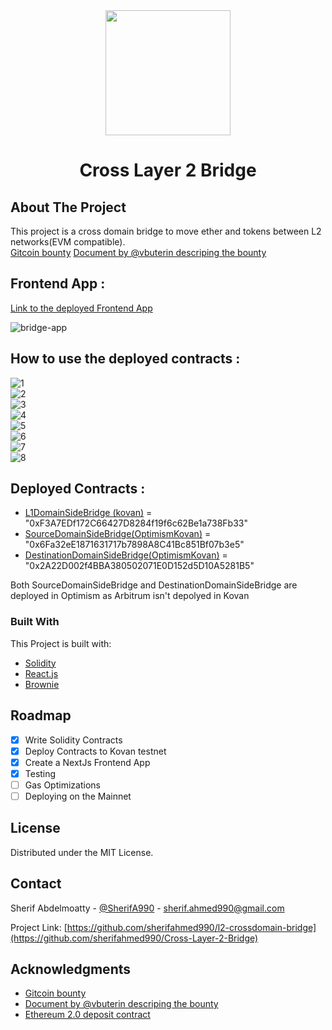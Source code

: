 <!-- PROJECT LOGO -->
<div align="center">
<img src="https://user-images.githubusercontent.com/16766656/173248396-850440c1-6d33-4c49-a34e-554a7a5383fb.png" height =200/>
</div>
<div align="center">
  <h1 align="center">Cross Layer 2 Bridge</h1>
</div>

<!-- ABOUT THE PROJECT -->
## About The Project

This project is a cross domain bridge to move ether and tokens between L2 networks(EVM compatible).<br/>
<a href='https://gitcoin.co/issue/gitcoinco/skunkworks/253/100027342'>Gitcoin bounty</a>
<a href='https://notes.ethereum.org/@vbuterin/cross_layer_2_bridges'>Document by @vbuterin descriping the bounty</a>
## Frontend App :
<a href="https://cross-l2-bridge-app.vercel.app/">Link to the deployed Frontend App</a> 

![bridge-app](https://user-images.githubusercontent.com/16766656/173221194-f38813f1-d170-4113-82f2-ba42bd2c7d9e.png)

## How to use the deployed contracts :
![1](https://user-images.githubusercontent.com/16766656/173248191-b1713005-b532-4302-af32-8caff81dcb04.png)<br/>
![2](https://user-images.githubusercontent.com/16766656/173248195-e324b8f6-ff2a-4e24-9d0e-b13da14c5188.png)<br/>
![3](https://user-images.githubusercontent.com/16766656/173248200-b8b2874a-dffe-4116-9a61-3f9119064f96.png)<br/>
![4](https://user-images.githubusercontent.com/16766656/173248204-1f1b2766-8374-4c35-b70b-8e9e719dda75.png)<br/>
![5](https://user-images.githubusercontent.com/16766656/173248207-94cd72d6-0a80-41be-8b07-646fdaeb80ae.png)<br/>
![6](https://user-images.githubusercontent.com/16766656/173248208-cdb7d7b9-3bbe-4df9-8e85-5ab80ec0a3ac.png)<br/>
![7](https://user-images.githubusercontent.com/16766656/173248210-e8b1a8e9-5e21-426f-9c9f-644c1d6f83f0.png)<br/>
![8](https://user-images.githubusercontent.com/16766656/173249749-497f2cff-6f7f-4c9c-af48-42a3267311c7.png)

## Deployed Contracts :
* <a href="https://kovan.etherscan.io/address/0xF3A7EDf172C66427D8284f19f6c62Be1a738Fb33">L1DomainSideBridge (kovan)</a> = "0xF3A7EDf172C66427D8284f19f6c62Be1a738Fb33"
* <a href="https://kovan-optimistic.etherscan.io/address/0x6Fa32eE1871631717b7898A8C41Bc851Bf07b3e5">SourceDomainSideBridge(OptimismKovan)</a> = "0x6Fa32eE1871631717b7898A8C41Bc851Bf07b3e5"
* <a href="https://kovan-optimistic.etherscan.io/address/0x2A22D002f4BBA380502071E0D152d5D10A5281B5">DestinationDomainSideBridge(OptimismKovan)</a> = "0x2A22D002f4BBA380502071E0D152d5D10A5281B5"

Both SourceDomainSideBridge and DestinationDomainSideBridge are deployed in Optimism as Arbitrum isn't depolyed in Kovan

### Built With

This Project is built with:

* [Solidity](https://soliditylang.org)
* [React.js](https://reactjs.org/)
* [Brownie](https://eth-brownie.readthedocs.io/)

<!-- ROADMAP -->
## Roadmap

- [x] Write Solidity Contracts
- [x] Deploy Contracts to Kovan testnet
- [X] Create a NextJs Frontend App
- [x] Testing
- [ ] Gas Optimizations
- [ ] Deploying on the Mainnet

<!-- LICENSE -->
## License

Distributed under the MIT License.

<!-- CONTACT -->
## Contact

Sherif Abdelmoatty - [@SherifA990](https://twitter.com/SherifA990) - sherif.ahmed990@gmail.com

Project Link: [https://github.com/sherifahmed990/l2-crossdomain-bridge](https://github.com/sherifahmed990/Cross-Layer-2-Bridge)

<!-- ACKNOWLEDGMENTS -->
## Acknowledgments

* <a href='https://gitcoin.co/issue/gitcoinco/skunkworks/253/100027342'>Gitcoin bounty</a>
* <a href='https://notes.ethereum.org/@vbuterin/cross_layer_2_bridges'>Document by @vbuterin descriping the bounty</a>
* <a href='https://etherscan.io/address/0x00000000219ab540356cbb839cbe05303d7705fa'>Ethereum 2.0 deposit contract</a>
